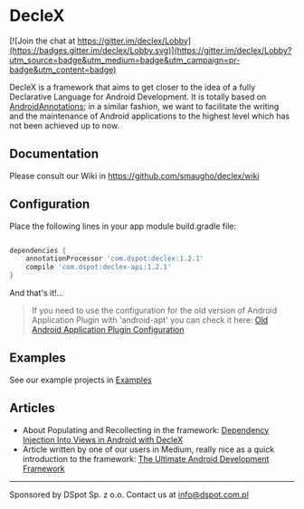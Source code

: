 # DecleX

[![Join the chat at https://gitter.im/declex/Lobby](https://badges.gitter.im/declex/Lobby.svg)](https://gitter.im/declex/Lobby?utm_source=badge&utm_medium=badge&utm_campaign=pr-badge&utm_content=badge)

DecleX is a framework that aims to get closer to the idea of a fully Declarative Language for Android Development. 
It is totally based on <a href="https://github.com/excilys/androidannotations/wiki" target="_blank">AndroidAnnotations</a>; in a similar fashion, we want to facilitate the writing and the maintenance of 
Android applications to the highest level which has not been achieved up to now.


## Documentation

Please consult our Wiki in https://github.com/smaugho/declex/wiki

## Configuration

Place the following lines in your app module build.gradle file:

```gradle

dependencies {
    annotationProcessor 'com.dspot:declex:1.2.1'
    compile 'com.dspot:declex-api:1.2.1'
}

```

And that's it!...

>If you need to use the configuration for the old version of Android Application Plugin with 'android-apt' you can check it here: [Old Android Application Plugin Configuration](android_application_old.md)

## Examples

See our example projects in [Examples](https://github.com/smaugho/declex/wiki/Examples)

## Articles

 * About Populating and Recollecting in the framework: [Dependency Injection Into Views in Android with DecleX](https://medium.com/@smaugho/dependency-injection-into-views-in-android-with-declex-5e7b6537c3a2)
 * Article written by one of our users in Medium, really nice as a quick introduction to the framework: [The Ultimate Android Development Framework](https://android.jlelse.eu/the-ultimate-android-development-framework-f4382677e0c6#.hgzs2jiqs)

-----------
Sponsored by DSpot Sp. z o.o. Contact us at info@dspot.com.pl
